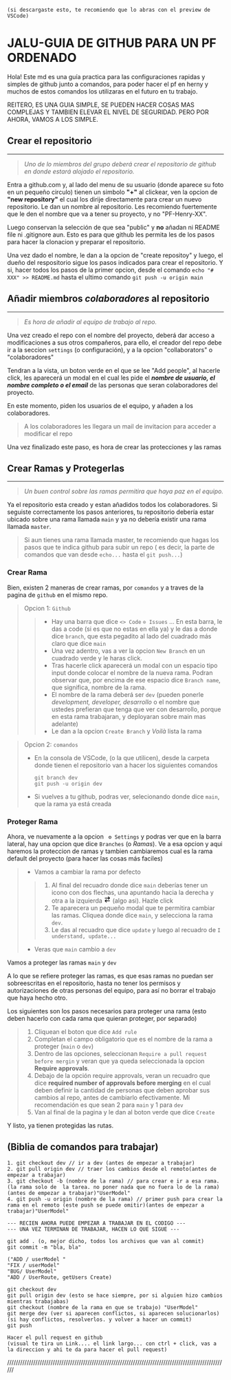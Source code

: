     (si descargaste esto, te recomiendo que lo abras con el preview de VSCode)

# JALU-GUIA DE GITHUB PARA UN PF ORDENADO 

Hola! Este md es una guía practica para las configuraciones rapidas y simples de github junto a comandos, para poder hacer el pf en herny y muchos de estos comandos los utilizaras en el futuro en tu trabajo.

REITERO, ES UNA GUIA SIMPLE, SE PUEDEN HACER COSAS MAS COMPLEJAS Y TAMBIEN ELEVAR EL NIVEL DE SEGURIDAD. PERO POR AHORA, VAMOS A LOS SIMPLE.

 ## Crear el repositorio 

 ---

>_Uno de lo miembros del grupo deberá crear el repositorio de _github_ en donde estará alojado el repositorio._

Entra a github.com y, al lado del menu de su usuario (donde aparece su foto en un pequeño circulo) tienen un simbolo  **"+"** al clickear, ven la opcion de __"new repository"__ el cual los dirije directamente para crear un nuevo repositorio. Le dan un nombre al repositorio. Les recomiendo fuertemente que le den el nombre que va a tener su proyecto, y no "PF-Henry-XX".

Luego conservan la selección de que sea "public" y **no** añadan ni README file ni .gitignore aun. Esto es para que github les permita  les de los pasos para hacer la clonacion y preparar el repositorio. 

Una vez dado el nombre, le dan a la opcion de "create repositoy" y luego, el dueño del respositorio sigue los pasos indicados para crear el repositorio. Y si, hacer todos los pasos de la primer opcion, desde el comando `echo "# XXX" >> README.md` hasta el ultimo comando `git push -u origin main`

## Añadir miembros _colaboradores_ al repositorio

---

>_Es hora de añadir al equipo de trabajo al repo._

Una vez creado el repo con el nombre del proyecto, deberá dar acceso a modificaciones a sus otros compañeros, para ello, el creador del repo debe ir a la seccion `settings` (o configuración), y a la opcion "collaborators" o "colaboradores"

Tendran a la vista, un boton verde en el que se lee "Add people", al hacerle click, les aparecerá un modal en el cual les pide el ***nombre de usuario, el nombre completo o el email*** de las personas que seran colaboradores del proyecto.

En este momento, piden los usuarios de el equipo, y añaden a los colaboradores.

>A los colaboradores les llegara un mail de invitacion para acceder a modificar el repo

Una vez finalizado este paso, es hora de crear las protecciones y las ramas

## Crear Ramas y Protegerlas

---

>_Un buen control sobre las ramas permitira que haya paz en el equipo._

Ya el repositorio esta creado y estan añadidos todos los colaboradores. Si seguiste correctamente los pasos anteriores, tu repositorio debería estar ubicado sobre una rama llamada `main` y ya no debería existir una rama llamada `master`. 
>Si aun tienes una rama llamada master, te recomiendo que hagas los pasos que te indica github para subir un repo ( es decir, la parte de comandos que van desde `echo...` hasta el `git push...`)

### **Crear Rama**

Bien, existen 2 maneras de crear ramas, por `comandos` y a traves de la pagina de `github` en el mismo repo.

>Opcion 1: `Github`
>>+ Hay una barra que dice `<> Code` `⊙ Issues` ... En esta barra, le das a code (si es que no estas en ella ya) y le das a donde dice `branch`, que esta pegadito al lado del cuadrado más claro que dice `main` 
>>+ Una vez adentro, vas a ver la opcion `New Branch` en un cuadrado verde y le haras click. 
>>+ Tras hacerle click aparecerá un modal con un espacio tipo input donde colocar el nombre de la nueva rama. Podran observar que, por encima de ese espacio dice `Branch name`, que significa, nombre de la rama.
>>+ El nombre de la rama deberá ser `dev` (pueden ponerle _development, developer, desarrollo_ o el nombre que ustedes prefieran que tenga que ver con desarrollo, porque en esta rama trabajaran, y deployaran sobre main mas adelante)
>>+ Le dan a la opcion `Create Branch` y *Voilà* lista la rama

>Opcion 2: `comandos`
>+ En la consola de VSCode, (o la que utilicen), desde la carpeta donde tienen el repositorio van a hacer los siguientes comandos
>
>       git branch dev
>       git push -u origin dev
>
>+ Si vuelves a tu github, podras ver, selecionando donde dice `main`, que la rama ya está creada  

### **Proteger Rama**

Ahora, ve nuevamente a la opcion ` ⚙ Settings` y podras ver que en la barra lateral, hay una opcion que dice `Branches` (o _Ramas_). Ve a esa opcion y aqui haremos la proteccion de ramas y tambien cambiaremos cual es la rama default del proyecto (para hacer las cosas más faciles) 

>+ Vamos a cambiar la rama por defecto
>>1. Al final del recuadro donde dice `main` deberías tener un icono con dos flechas, una apuntando hacia la derecha y otra a la izquierda <svg aria-hidden="true" height="16" viewBox="0 0 16 16" version="1.1" width="16" data-view-component="true" class="octicon octicon-arrow-switch">
    <path d="M5.22 14.78a.75.75 0 001.06-1.06L4.56 12h8.69a.75.75 0 000-1.5H4.56l1.72-1.72a.75.75 0 00-1.06-1.06l-3 3a.75.75 0 000 1.06l3 3zm5.56-6.5a.75.75 0 11-1.06-1.06l1.72-1.72H2.75a.75.75 0 010-1.5h8.69L9.72 2.28a.75.75 0 011.06-1.06l3 3a.75.75 0 010 1.06l-3 3z"></path>
</svg> (algo asi). Hazle click
>>2. Te aparecera un pequeño modal que te permitira cambiar las ramas. Cliquea donde dice `main`, y selecciona la rama `dev`.
>>3. Le das al recuadro que dice `update` y luego al recuadro de `I understand, update...`
>+ Veras que `main` cambio a `dev`

Vamos a proteger las ramas `main` y `dev`

A lo que se refiere proteger las ramas, es que esas ramas no puedan ser sobreescritas en el repositorio, hasta no tener los permisos y autorizaciones de otras personas del equipo, para así no borrar el trabajo que haya hecho otro.

Los siguientes son los pasos necesarios para proteger una rama (esto deben hacerlo con cada rama que quieran proteger, por separado)
>1. Cliquean el boton que dice `Add rule`
>2. Completan el campo obligatorio que es el nombre de la rama a proteger (`main` o `dev`)
>3. Dentro de las opciones, seleccionan `Require a pull request before mergin` y veran que ya queda seleccionada la opcion __Require approvals__. 
>4. Debajo de la opción require approvals, veran un recuadro que dice __required number of approvals before merging__ en el cual deben definir la cantidad de personas que deben aprobar sus cambios al repo, antes de cambiarlo efectivamente. Mi recomendación es que sean 2 para `main` y 1 para `dev`
>5. Van al final de la pagina y le dan al boton verde que dice `Create`

Y listo, ya tienen protegidas las rutas.


## (Biblia de comandos para trabajar)
    1. git checkout dev // ir a dev (antes de empezar a trabajar)
    2. git pull origin dev // traer los cambios desde el remoto(antes de empezar a trabajar)
    3. git checkout -b (nombre de la rama) // para crear e ir a esa rama.  
    (la rama solo de  la tarea. no poner nada que no fuera lo de la rama)(antes de empezar a trabajar)"UserModel"
    4. git push -u origin (nombre de la rama) // primer push para crear la rama en el remoto (este push se puede omitir)(antes de empezar a trabajar)"UserModel"

    --- RECIEN AHORA PUEDE EMPEZAR A TRABAJAR EN EL CODIGO ---
    --- UNA VEZ TERMINAN DE TRABAJAR, HACEN LO QUE SIGUE ---

    git add . (o, mejor dicho, todos los archivos que van al commit)
    git commit -m "bla, bla" 

    ("ADD / userModel "
    "FIX / userModel"
    "BUG/ UserModel"
    "ADD / UserRoute, getUsers Create)

    git checkout dev
    git pull origin dev (esto se hace siempre, por si alguien hizo cambios mientras trabajabas)
    git checkout (nombre de la rama en que se trabajo) "UserModel"
    git merge dev (ver si aparecen conflictos, si aparecen solucionarlos)
    (si hay conflictos, resolverlos. y volver a hacer un commit)
    git push

    Hacer el pull request en github
    (visual te tira un Link.... el link largo... con ctrl + click, vas a la direccion y ahi te da para hacer el pull request)
//////////////////////////////////////////////////////////////////////////////////////////////////////